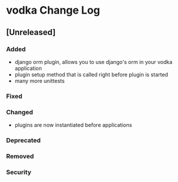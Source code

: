 
# vodka Change Log

## [Unreleased]
### Added
- django orm plugin, allows you to use django's orm in your vodka application
- plugin setup method that is called right before plugin is started
- many more unittests

### Fixed

### Changed
- plugins are now instantiated before applications

### Deprecated

### Removed

### Security
